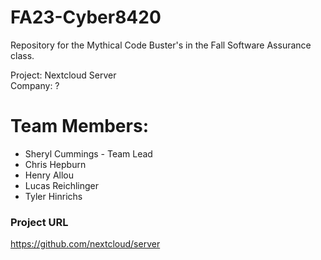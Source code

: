 # FA23-Cyber8420
 Repository for the Mythical Code Buster's in the Fall Software Assurance class.
 
 Project: Nextcloud Server  
 Company: ? 

 
 # Team Members:  
 * Sheryl Cummings - Team Lead  
 * Chris Hepburn  
 * Henry Allou  
 * Lucas Reichlinger  
 * Tyler Hinrichs

### Project URL

https://github.com/nextcloud/server
